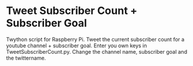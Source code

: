 # Tweet Subscriber Count + Subscriber Goal
Twython script for Raspberry Pi. Tweet the current subscriber count for a youtube channel + subscriber goal. 
Enter you own keys in TweetSubscriberCount.py.
Change the channel name, subscriber goal and the twittername.
